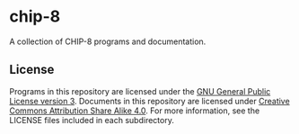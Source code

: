 # chip-8
A collection of CHIP-8 programs and documentation.

## License
Programs in this repository are licensed under the [GNU General Public License
version 3][1]. Documents in this repository are licensed under [Creative Commons
Attribution Share Alike 4.0][2]. For more information, see the LICENSE files
included in each subdirectory.

[1]: http://www.gnu.org/licenses/gpl-3.0.html
        "GNU General Public License"
[2]: http://creativecommons.org/licenses/by-sa/4.0/
        "Creative Commons Attribution Share Alike 4.0"
